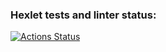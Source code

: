 ### Hexlet tests and linter status:
[![Actions Status](https://github.com/Curse89/php-project-lvl1/workflows/hexlet-check/badge.svg)](https://github.com/Curse89/php-project-lvl1/actions)